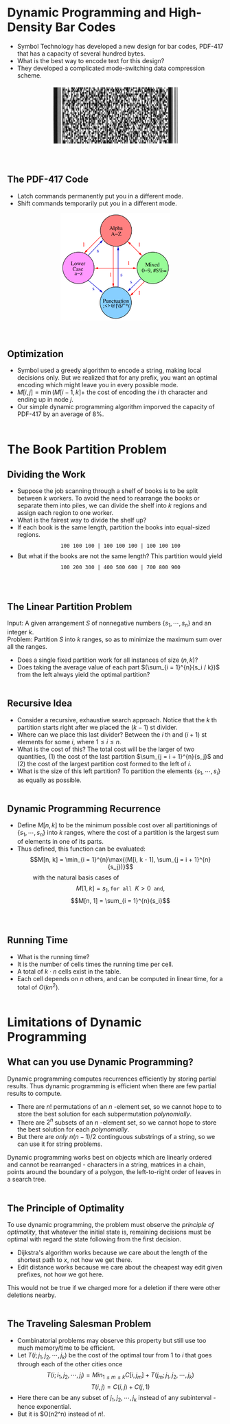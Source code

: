 # Dynamic Programming and High-Density Bar Codes
- Symbol Technology has developed a new design for bar codes, PDF-417 that has a capacity of several hundred bytes.
- What is the best way to encode text for this design?
- They developed a complicated mode-switching data compression scheme.

<center><img src="image/lec18_bar_code.png" width="300"></center>
<br></br>

## The PDF-417 Code
- Latch commands permanently put you in a different mode.
- Shift commands temporarily put you in a different mode.

<center><img src="image/lec18_pdf-417.png" height="250"></center>
<br></br>

## Optimization
- Symbol used a greedy algorithm to encode a string, making local decisions only. But we realized that for any prefix, you want an optimal encoding which might leave you in every possible mode.
- $M[i, j] = \min (M[i - 1, k] +$ the cost of encoding the $i$ th character and ending up in node $j$.
- Our simple dynamic programming algorithm imporved the capacity of PDF-417 by an average of 8%.
<br></br>

# The Book Partition Problem
## Dividing the Work
- Suppose the job scanning through a shelf of books is to be split between $k$ workers. To avoid the need to rearrange the books or separate them into piles, we can divide the shelf into $k$ regions and assign each region to one worker.
- What is the fairest way to divide the shelf up?
- If each book is the same length, partition the books into equal-sized regions.
$$\texttt{100 100 100 | 100 100 100 | 100 100 100}$$
- But what if the books are not the same length? This partition would yield
$$\texttt{100 200 300 | 400 500 600 | 700 800 900}$$
<br></br>

## The Linear Partition Problem
Input: A given arrangement $S$ of nonnegative numbers $\{s_1, \cdots , s_n\}$ and an integer $k$.<br>
Problem: Partition $S$ into $k$ ranges, so as to minimize the maximum sum over all the ranges.
- Does a single fixed partition work for all instances of size $(n, k)$?
- Does taking the average value of each part $(\sum_{i = 1}^{n}{s_i / k})$ from the left always yield the optimal partition?
<br></br>

## Recursive Idea
- Consider a recursive, exhaustive search approach. Notice that the $k$ th partition starts right after we placed the $(k - 1)$ st divider.
- Where can we place this last divider? Between the $i$ th and $(i + 1)$ st elements for some $i$, where $1 \le i \le n$.
- What is the cost of this? The total cost will be the larger of two quantities, (1) the cost of the last partition $\sum_{j = i + 1}^{n}{s_j}$ and (2) the cost of the largest partition cost formed to the left of $i$.
- What is the size of this left partition? To partition the elements $\{s_1, \cdots , s_i\}$ as equally as possible.
<br></br>

## Dynamic Programming Recurrence
- Define $M[n, k]$ to be the minimum possible cost over all partitionings of $\{s_1, \cdots , s_n\}$ into $k$ ranges, where the cost of a partition is the largest sum of elements in one of its parts.
- Thus defined, this function can be evaluated:
$$M[n, k] = \min_{i = 1}^{n}\max{(M[i, k - 1], \sum_{j = i + 1}^{n}{s_j})}$$
$\qquad$ with the natural basis cases of
$$M[1, k] = s_1, \texttt{for all } K > 0 \texttt{ and},$$
$$M[n, 1] = \sum_{i = 1}^{n}{s_i}$$
<br></br>

## Running Time
- What is the running time?
- It is the number of cells times the running time per cell.
- A total of $k\cdot n$ cells exist in the table.
- Each cell depends on $n$ others, and can be computed in linear time, for a total of $O(kn^2)$.
<br></br>

# Limitations of Dynamic Programming
## What can you use Dynamic Programming?
Dynamic programming computes recurrences efficiently by storing partial results. Thus dynamic programming is efficient when there are few partial results to compute.
- There are $n!$ permutations of an $n$ -element set, so we cannot hope to to store the best solution for each subpermutation *polynomially*.
- There are $2^n$ subsets of an $n$ -element set, so we cannot hope to store the best solution for each *polynomially*.
- But there are *only* $n(n - 1) / 2$ continguous substrings of a string, so we can use it for string problems.

Dynamic programming works best on objects which are linearly ordered and cannot be rearranged - characters in a string, matrices in a chain, points around the boundary of a polygon, the left-to-right order of leaves in a search tree.
<br></br>

## The Principle of Optimality
To use dynamic programming, the problem must observe the *principle of optimality*, that whatever the initial state is, remaining decisions must be optimal with regard the state following from the first decision.
- Dijkstra's algorithm works because we care about the length of the shortest path to $x$, not how we get there.
- Edit distance works because we care about the cheapest way edit given prefixes, not how we got here.


This would not be true if we charged more for a deletion if there were other deletions nearby.
<br></br>

## The Traveling Salesman Problem
- Combinatorial problems may observe this property but still use too much memory/time to be efficient.
- Let $T(i; j_1, j_2, \cdots , j_k)$ be the cost of the optimal tour from $1$ to $i$ that goes through each of the other cities once
$$T(i; i_1, j_2, \cdots , j_i) = Min_{1\le m\le k}{C[i, j_m]} + T(j_m; j_1, j_2, \cdots , j_k)$$
$$T(i, j) = C(i, j) + C(j, 1)$$
- Here there can be any subset of $j_1, j_2, \cdots , j_k$ instead of any subinterval - hence exponential.
- But it is $O(n2^n) instead of $n!$.